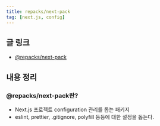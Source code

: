 ```yaml
---
title: repacks/next-pack
tag: [next.js, config]
---
```

## 글 링크
- [@repacks/next-pack](https://www.npmjs.com/package/@repacks/next-pack)

## 내용 정리
### @repacks/next-pack란?
- Next.js 프로젝트 configuration 관리를 돕는 패키지
- eslint, prettier, .gitignore, polyfill 등등에 대한 설정을 돕는다.